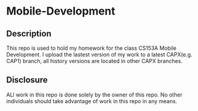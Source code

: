 # Mobile-Development




## Description

This repo is used to hold my homework for the class CS153A Mobile Development. I upload the lastest version of my work to a latest CAPX(e.g. CAP1) branch, all history versions are located in other CAPX branches.







## Disclosure

ALl work in this repo is done solely by the owner of this repo. No other individuals should take advantage of work in this repo in any means.


